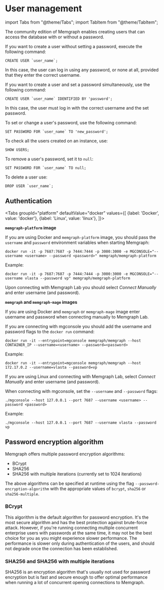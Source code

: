 # User management

import Tabs from "@theme/Tabs"; 
import TabItem from "@theme/TabItem";

The community edition of Memgraph enables creating users that can access the
database with or without a password.

If you want to create a user without setting a password, execute the following command:

```cypher
CREATE USER `user_name`;
```

In this case, the user can log in using any password, or none at all, provided that they enter the correct username.

If you want to create a user and set a password simultaneously, use the following command:

```cypher
CREATE USER `user_name` IDENTIFIED BY 'password';
```

In this case, the user must log in with the correct username and the set password.

To set or change a user's password, use the following command:

```cypher
SET PASSWORD FOR `user_name` TO 'new_password';
```

To check all the users created on an instance, use:

```cypher
SHOW USERS;
```

To remove a user's password, set it to `null`:

```cypher
SET PASSWORD FOR `user_name` TO null;
```

To delete a user use:

```cypher
DROP USER `user_name`;
```

## Authentication

<Tabs
  groupId="platform"
  defaultValue="docker"
  values={[
    {label: 'Docker', value: 'docker'},
    {label: 'Linux', value: 'linux'},
  ]}>
    <TabItem value="docker">

**`memgraph-platform` image**

If you are using Docker and `memgraph-platform` image, you should pass the
`username` and `password` environment variables when starting Memgraph:

```terminal
docker run -it -p 7687:7687 -p 7444:7444 -p 3000:3000 -e MGCONSOLE="--username <username> --password <password>" memgraph/memgraph-platform
```

Example:

```terminal
docker run -it -p 7687:7687 -p 7444:7444 -p 3000:3000 -e MGCONSOLE="--username vlasta --password vp" memgraph/memgraph-platform
```

Upon connecting with Memgraph Lab you should select *Connect Manually* and enter
username (and password).

**`memgraph` and `memgraph-mage` images**

If you are using Docker and `memgraph` or `memgraph-mage` image enter username
and password when connecting manually to Memgraph Lab. 

If you are connecting with mgconsole you should add the username and password
flags to the `docker run` command: 

```terminal
docker run -it --entrypoint=mgconsole memgraph/memgraph --host CONTAINER_IP --username=<username> --password=<password>
```

Example:

```terminal
docker run -it --entrypoint=mgconsole memgraph/memgraph --host 172.17.0.2 --username=vlasta --password=vp
```

   </TabItem>
   <TabItem value="linux">

If you are using Linux and connecting with Memgraph Lab, select *Connect
Manually* and enter username (and password). 

When connecting with mgconsole, set
the `--username` and `--password` flags:

```terminal
./mgconsole --host 127.0.0.1 --port 7687 --username <username> --password <password>
```

Example:

```terminal
./mgconsole --host 127.0.0.1 --port 7687 --username vlasta --password vp
```
   
   </TabItem>
   </Tabs>

## Password encryption algorithm

Memgraph offers multiple password encryption algorithms:
* BCrypt
* SHA256
* SHA256 with multiple iterations (currently set to 1024 iterations)

The above algorithms can be specified at runtime using the flag `--password-encryption-algorithm` with the
appropriate values of `bcrypt`, `sha256` or `sha256-multiple`.

### BCrypt
This algorithm is the default algorithm for password encryption. It's the most secure algorithm and has the best
protection against brute-force attack. However, if you're running connecting multiple concurrent enterprise users with
passwords at the same time, it may not be the best choice for you as you might experience slower performance. The performance
is slower only during authentication of the users, and should not degrade once the connection has been established.

### SHA256 and SHA256 with multiple iterations
SHA256 is an encryption algorithm that's usually not used for password encryption but is fast and secure enough to
offer optimal performance when running a lot of concurrent opening connections to Memgraph.